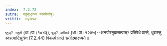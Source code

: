 ```yaml
---
index:  7.2.72
sutra:  स्तुसुधूञ्भ्यः परस्मैपदेषु।
vritti:  nyasa
---
```


`ष्टुञ्? स्तुतौ` (धा।पा।१०४३), `षुञ्? अभिषवे` (धा।पा।१२४७)--अनयोरनुदात्तत्वात्? प्रतिषेधे प्राप्ते, धूञस्तु स्वरत्यादिसुत्रेण (7.2.44) विकल्पे प्राप्ते सतीदमारभ्यते॥
